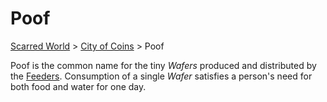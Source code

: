 # Poof

[Scarred World](./readme.md) > [City of Coins](./city-of-coins.md) > Poof

Poof is the common name for the tiny *Wafers* produced and distributed by the [Feeders](./feeders.md). Consumption of a single *Wafer* satisfies a person's need for both food and water for one day.